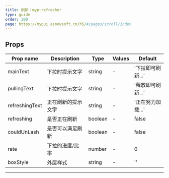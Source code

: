 ```yaml
---
title: 刷新：myp-refresher
type: guide
order: 300
page: https://mypui.asnowsoft.cn/h5/#/pages/scroll/index
---
```


## Props

| Prop name      | Description        | Type    | Values | Default           |
| -------------- | ------------------ | ------- | ------ | ----------------- |
| mainText       | 下拉时提示文字     | string  | -      | '下拉即可刷新...' |
| pullingText    | 下拉时提示文字     | string  | -      | '释放即可刷新...' |
| refreshingText | 正在刷新的提示文字 | string  | -      | '正在努力加载...' |
| refreshing     | 是否正在刷新       | boolean | -      | false             |
| couldUnLash    | 是否可以满足刷新   | boolean | -      | false             |
| rate           | 下拉的进度/比率    | number  | -      | 0                 |
| boxStyle       | 外层样式           | string  | -      | ''                |

---

